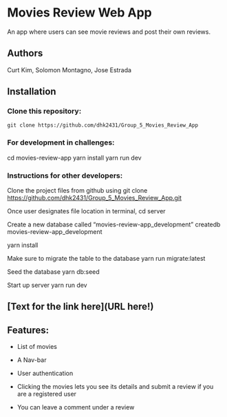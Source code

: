 # Movies Review Web App

An app where users can see movie reviews and post their own reviews.

## Authors

Curt Kim, Solomon Montagno, Jose Estrada

## Installation

### Clone this repository:

```
git clone https://github.com/dhk2431/Group_5_Movies_Review_App
```

### For development in challenges:

cd movies-review-app
yarn install
yarn run dev

### Instructions for other developers:

Clone the project files from github using
git clone https://github.com/dhk2431/Group_5_Movies_Review_App.git

Once user designates file location in terminal,
cd server

Create a new database called “movies-review-app_development”
createdb movies-review-app_development

yarn install

Make sure to migrate the table to the database
yarn run migrate:latest

Seed the database
yarn db:seed

Start up server
yarn run dev

## [Text for the link here](URL here!)

## Features:

- List of movies

- A Nav-bar

- User authentication

- Clicking the movies lets you see its details and submit a review if you are a registered user

- You can leave a comment under a review
